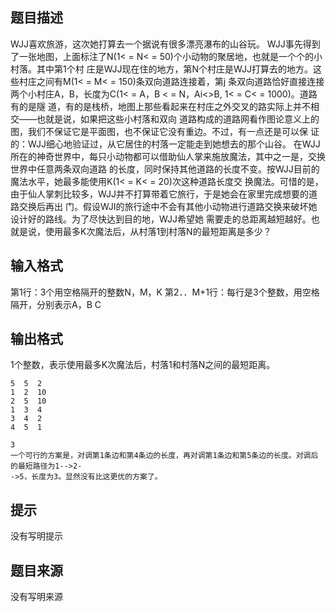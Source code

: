 


## 题目描述
WJJ喜欢旅游，这次她打算去一个据说有很多漂亮瀑布的山谷玩。
WJJ事先得到了一张地图，上面标注了N(1< = N< = 50)个小动物的聚居地，也就是一个个的小村落。其中第1个村
庄是WJJ现在住的地方，第N个村庄是WJJ打算去的地方。这些村庄之间有M(1< = M< = 150)条双向道路连接着，第j
条双向道路恰好直接连接两个小村庄A，B，长度为C(1< = A，B < = N，Ai<>B, 1< = C< = 1000)。道路有的是隧
道，有的是栈桥，地图上那些看起来在村庄之外交叉的路实际上并不相交——也就是说，如果把这些小村落和双向
道路构成的道路网看作图论意义上的图，我们不保证它是平面图，也不保证它没有重边。不过，有一点还是可以保
证的：WJJ细心地验证过，从它居住的村落一定能走到她想去的那个山谷。
在WJJ所在的神奇世界中，每只小动物都可以借助仙人掌来施放魔法，其中之一是，交换世界中任意两条双向道路
的长度，同时保持其他道路的长度不变。按WJJ目前的魔法水平，她最多能使用K(1< = K< = 20)次这种道路长度交
换魔法。可惜的是，由于仙人掌刺比较多，WJJ并不打算带着它旅行，于是她会在家里完成想要的道路交换后再出
门。假设WJI的旅行途中不会有其他小动物进行道路交换来破坏她设计好的路线。为了尽快达到目的地，WJJ希望她
需要走的总距离越短越好。也就是说，使用最多K次魔法后，从村落1到村落N的最短距离是多少？
## 输入格式
第1行：3个用空格隔开的整数N，M，K
第2．．M+1行：每行是3个整数，用空格隔开，分别表示A，B C
## 输出格式
1个整数，表示使用最多K次魔法后，村落1和村落N之间的最短距离。

```input1
5  5  2
1  2  10
2  5  10
1  3  4
3  4  2
4  5  1

```
```output1
3
一个可行的方案是，对调第1条边和第4条边的长度，再对调第1条边和第5条边的长度。对调后的最短路径为1-->2-
->5，长度为3。显然没有比这更优的方案了。
```

## 提示
没有写明提示
## 题目来源
没有写明来源


